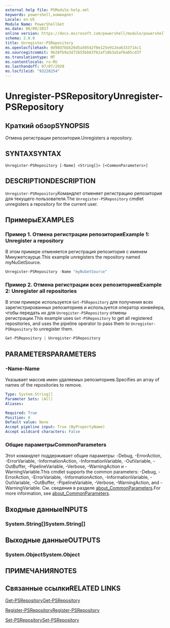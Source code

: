 ```yaml
---
external help file: PSModule-help.xml
keywords: powershell,командлет
Locale: en-US
Module Name: PowerShellGet
ms.date: 06/09/2017
online version: https://docs.microsoft.com/powershell/module/powershellget/unregister-psrepository?view=powershell-5.1&WT.mc_id=ps-gethelp
schema: 2.0.0
title: Unregister-PSRepository
ms.openlocfilehash: 0d98d7bbb26d5a50542f0e125e912ea6333714c1
ms.sourcegitcommit: 9b28fb9a3d72655bb63f62af18b3a5af6a05cd3f
ms.translationtype: MT
ms.contentlocale: ru-RU
ms.lasthandoff: 07/07/2020
ms.locfileid: "93228254"
---
```

# <span data-ttu-id="f495b-103">Unregister-PSRepository</span><span class="sxs-lookup"><span data-stu-id="f495b-103">Unregister-PSRepository</span></span>

## <span data-ttu-id="f495b-104">Краткий обзор</span><span class="sxs-lookup"><span data-stu-id="f495b-104">SYNOPSIS</span></span>
<span data-ttu-id="f495b-105">Отмена регистрации репозитория.</span><span class="sxs-lookup"><span data-stu-id="f495b-105">Unregisters a repository.</span></span>

## <span data-ttu-id="f495b-106">SYNTAX</span><span class="sxs-lookup"><span data-stu-id="f495b-106">SYNTAX</span></span>

```
Unregister-PSRepository [-Name] <String[]> [<CommonParameters>]
```

## <span data-ttu-id="f495b-107">DESCRIPTION</span><span class="sxs-lookup"><span data-stu-id="f495b-107">DESCRIPTION</span></span>

<span data-ttu-id="f495b-108">`Unregister-PSRepository`Командлет отменяет регистрацию репозитория для текущего пользователя.</span><span class="sxs-lookup"><span data-stu-id="f495b-108">The `Unregister-PSRepository` cmdlet unregisters a repository for the current user.</span></span>

## <span data-ttu-id="f495b-109">Примеры</span><span class="sxs-lookup"><span data-stu-id="f495b-109">EXAMPLES</span></span>

### <span data-ttu-id="f495b-110">Пример 1. Отмена регистрации репозитория</span><span class="sxs-lookup"><span data-stu-id="f495b-110">Example 1: Unregister a repository</span></span>

<span data-ttu-id="f495b-111">В этом примере отменяется регистрация репозитория с именем Минужетсаурце.</span><span class="sxs-lookup"><span data-stu-id="f495b-111">This example unregisters the repository named myNuGetSource.</span></span>

```powershell
Unregister-PSRepository -Name "myNuGetSource"
```

### <span data-ttu-id="f495b-112">Пример 2. Отмена регистрации всех репозиториев</span><span class="sxs-lookup"><span data-stu-id="f495b-112">Example 2: Unregister all repositories</span></span>

<span data-ttu-id="f495b-113">В этом примере используется `Get-PSRepository` для получения всех зарегистрированных репозиториев и используется оператор конвейера, чтобы передать их для `Unregister-PSRepository` отмены регистрации.</span><span class="sxs-lookup"><span data-stu-id="f495b-113">This example uses `Get-PSRepository` to get all registered repositories, and uses the pipeline operator to pass them to `Unregister-PSRepository` to unregister them.</span></span>

```powershell
Get-PSRepository | Unregister-PSRepository
```

## <span data-ttu-id="f495b-114">PARAMETERS</span><span class="sxs-lookup"><span data-stu-id="f495b-114">PARAMETERS</span></span>

### <span data-ttu-id="f495b-115">-Name</span><span class="sxs-lookup"><span data-stu-id="f495b-115">-Name</span></span>

<span data-ttu-id="f495b-116">Указывает массив имен удаляемых репозиториев.</span><span class="sxs-lookup"><span data-stu-id="f495b-116">Specifies an array of names of the repositories to remove.</span></span>

```yaml
Type: System.String[]
Parameter Sets: (All)
Aliases:

Required: True
Position: 0
Default value: None
Accept pipeline input: True (ByPropertyName)
Accept wildcard characters: False
```

### <span data-ttu-id="f495b-117">Общие параметры</span><span class="sxs-lookup"><span data-stu-id="f495b-117">CommonParameters</span></span>

<span data-ttu-id="f495b-118">Этот командлет поддерживает общие параметры: -Debug, -ErrorAction, -ErrorVariable, -InformationAction, -InformationVariable, -OutVariable, -OutBuffer, -PipelineVariable, -Verbose, -WarningAction и -WarningVariable.</span><span class="sxs-lookup"><span data-stu-id="f495b-118">This cmdlet supports the common parameters: -Debug, -ErrorAction, -ErrorVariable, -InformationAction, -InformationVariable, -OutVariable, -OutBuffer, -PipelineVariable, -Verbose, -WarningAction, and -WarningVariable.</span></span> <span data-ttu-id="f495b-119">См. сведения в разделе [about_CommonParameters](https://go.microsoft.com/fwlink/?LinkID=113216).</span><span class="sxs-lookup"><span data-stu-id="f495b-119">For more information, see [about_CommonParameters](https://go.microsoft.com/fwlink/?LinkID=113216).</span></span>

## <span data-ttu-id="f495b-120">Входные данные</span><span class="sxs-lookup"><span data-stu-id="f495b-120">INPUTS</span></span>

### <span data-ttu-id="f495b-121">System.String[]</span><span class="sxs-lookup"><span data-stu-id="f495b-121">System.String[]</span></span>

## <span data-ttu-id="f495b-122">Выходные данные</span><span class="sxs-lookup"><span data-stu-id="f495b-122">OUTPUTS</span></span>

### <span data-ttu-id="f495b-123">System.Object</span><span class="sxs-lookup"><span data-stu-id="f495b-123">System.Object</span></span>

## <span data-ttu-id="f495b-124">ПРИМЕЧАНИЯ</span><span class="sxs-lookup"><span data-stu-id="f495b-124">NOTES</span></span>

## <span data-ttu-id="f495b-125">Связанные ссылки</span><span class="sxs-lookup"><span data-stu-id="f495b-125">RELATED LINKS</span></span>

[<span data-ttu-id="f495b-126">Get-PSRepository</span><span class="sxs-lookup"><span data-stu-id="f495b-126">Get-PSRepository</span></span>](Get-PSRepository.md)

[<span data-ttu-id="f495b-127">Register-PSRepository</span><span class="sxs-lookup"><span data-stu-id="f495b-127">Register-PSRepository</span></span>](Register-PSRepository.md)

[<span data-ttu-id="f495b-128">Set-PSRepository</span><span class="sxs-lookup"><span data-stu-id="f495b-128">Set-PSRepository</span></span>](Set-PSRepository.md)
